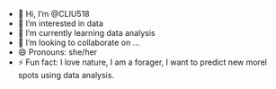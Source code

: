 - 👋 Hi, I’m @CLIU518
- 👀 I’m interested in data
- 🌱 I’m currently learning data analysis
- 💞️ I’m looking to collaborate on ...
- 😄 Pronouns: she/her
- ⚡ Fun fact: I love nature, I am a forager, I want to predict new morel spots using data analysis. 

<!---
CLIU518/CLIU518 is a ✨ special ✨ repository because its `README.md` (this file) appears on your GitHub profile.
You can click the Preview link to take a look at your changes.
--->
